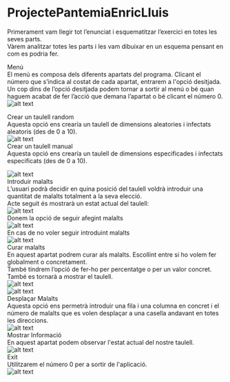 # ProjectePantemiaEnricLluis
Primerament vam llegir tot l’enunciat i esquematitzar l’exercici en totes les seves parts.  
Vàrem analitzar totes les parts i les vam dibuixar en un esquema pensant en com es podria fer.  

Menú  
El menú es composa dels diferents apartats del programa. Clicant el número que s’indica al costat de cada apartat, entrarem a l'opció desitjada.  
Un cop dins de l’opció desitjada podem tornar a sortir al menú o bé quan haguem acabat de fer l’acció que demana l’apartat o bé clicant el número 0.  
![alt text](https://github.com/EnricRobert/ProjectePantemiaEnricLluis/blob/main/CapturesProjecte/Menú.PNG)  

Crear un taulell random  
Aquesta opció ens crearía un taulell de dimensions aleatories i infectats aleatoris (des de 0 a 10).  
![alt text](https://github.com/EnricRobert/ProjectePantemiaEnricLluis/blob/main/CapturesProjecte/TaulellRandom.PNG)  
Crear un taulell manual  
Aquesta opció ens crearía un taulell de dimensions especificades i infectats especificats (des de 0 a 10).   

![alt text](https://github.com/EnricRobert/ProjectePantemiaEnricLluis/blob/main/CapturesProjecte/TaulellManual.PNG)  
Introduir malalts  
L’usuari podrà decidir en quina posició del taulell voldrà introduir una quantitat de malalts totalment a la seva elecció.  
Acte seguit és mostrarà un estat actual del taulell:  
![alt text](https://github.com/EnricRobert/ProjectePantemiaEnricLluis/blob/main/CapturesProjecte/IntroduirMalalts.PNG)  
Donem la opció de seguir afegint malalts  
![alt text](https://github.com/EnricRobert/ProjectePantemiaEnricLluis/blob/main/CapturesProjecte/NousMalalts.PNG)  
En cas de no voler seguir introduint malalts  
![alt text](https://github.com/EnricRobert/ProjectePantemiaEnricLluis/blob/main/CapturesProjecte/CasnegatiuMalalts.PNG)  
Curar malalts  
En aquest apartat podrem curar als malalts. Escollint entre si ho volem fer globalment o concretament.  
També tindrem l’opció de fer-ho per percentatge o per un valor concret.  
També es tornarà a mostrar el taulell.  
![alt text](https://github.com/EnricRobert/ProjectePantemiaEnricLluis/blob/main/CapturesProjecte/CuraGlobalPercentatge.PNG)  
![alt text](https://github.com/EnricRobert/ProjectePantemiaEnricLluis/blob/main/CapturesProjecte/CurarConcretamentValor.PNG)  
Desplaçar Malalts  
Aquesta opció ens permetrà introduir una fila i una columna en concret i el número de malalts que es volen desplaçar a una casella andavant en totes les direccions.  
![alt text](https://github.com/EnricRobert/ProjectePantemiaEnricLluis/blob/main/CapturesProjecte/Despla%C3%A7armalalts.PNG)  
Mostrar Informació  
En aquest apartat podem observar l'estat actual del nostre taulell.  
![alt text](https://github.com/EnricRobert/ProjectePantemiaEnricLluis/blob/main/CapturesProjecte/MostrarInformacio.PNG)  
Exit  
Utilitzarem el número 0 per a sortir de l'aplicació.  
![alt text](https://github.com/EnricRobert/ProjectePantemiaEnricLluis/blob/main/CapturesProjecte/exit.PNG)  
